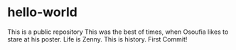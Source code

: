 # hello-world
This is a public repository
This was the best of times, when Osoufia likes to stare at his poster.
Life is Zenny.
This is history. First Commit!
